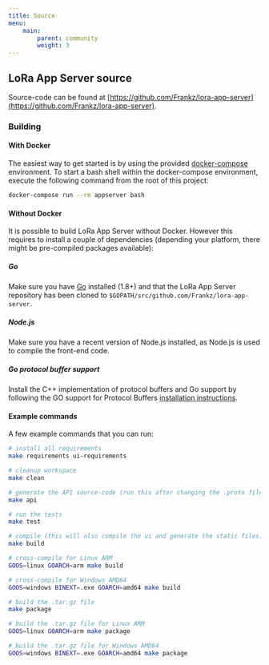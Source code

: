 ```yaml
---
title: Source
menu:
    main:
        parent: community
        weight: 3
---
```


## LoRa App Server source

Source-code can be found at [https://github.com/Frankz/lora-app-server](https://github.com/Frankz/lora-app-server).

### Building

#### With Docker

The easiest way to get started is by using the provided 
[docker-compose](https://docs.docker.com/compose/) environment. To start a bash
shell within the docker-compose environment, execute the following command from
the root of this project:

```bash
docker-compose run --rm appserver bash
```

#### Without Docker

It is possible to build LoRa App Server without Docker. However this requires
to install a couple of dependencies (depending your platform, there might be
pre-compiled packages available):

##### Go

Make sure you have [Go](https://golang.org/) installed (1.8+) and that the LoRa
App Server repository has been cloned to 
`$GOPATH/src/github.com/Frankz/lora-app-server`.

##### Node.js

Make sure you have a recent version of Node.js installed, as Node.js is used
to compile the front-end code.

##### Go protocol buffer support

Install the C++ implementation of protocol buffers and Go support by following
the GO support for Protocol Buffers [installation instructions](https://github.com/golang/protobuf).

#### Example commands

A few example commands that you can run:

```bash
# install all requirements
make requirements ui-requirements

# cleanup workspace
make clean

# generate the API source-code (run this after changing the .proto files)
make api

# run the tests
make test

# compile (this will also compile the ui and generate the static files)
make build

# cross-compile for Linux ARM
GOOS=linux GOARCH=arm make build

# cross-compile for Windows AMD64
GOOS=windows BINEXT=.exe GOARCH=amd64 make build

# build the .tar.gz file
make package

# build the .tar.gz file for Linux ARM
GOOS=linux GOARCH=arm make package

# build the .tar.gz file for Windows AMD64
GOOS=windows BINEXT=.exe GOARCH=amd64 make package
```
